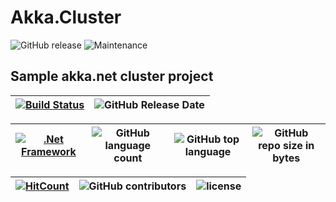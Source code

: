 # Akka.Cluster 
![GitHub release](https://img.shields.io/github/release/ajeetx/akka.cluster.svg?style=for-the-badge) ![Maintenance](https://img.shields.io/maintenance/yes/2018.svg?style=for-the-badge)

## Sample akka.net cluster project

[![Build Status](https://travis-ci.org/AJEETX/Akka.Cluster.svg?branch=master)](https://travis-ci.org/AJEETX/Akka.Cluster) |![GitHub Release Date](https://img.shields.io/github/release-date/ajeetx/akka.cluster.svg)|
| --- | --- |

[![.Net Framework](https://img.shields.io/badge/DotNet-2.0-blue.svg?style=plastic)](https://www.microsoft.com/en-au/download/details.aspx?id=1639) | ![GitHub language count](https://img.shields.io/github/languages/count/ajeetx/akka.cluster.svg) | ![GitHub top language](https://img.shields.io/github/languages/top/ajeetx/akka.cluster.svg) |![GitHub repo size in bytes](https://img.shields.io/github/repo-size/ajeetx/akka.cluster.svg) 
| ---          | ---        | ---      | ---        | 


[![HitCount](http://hits.dwyl.io/ajeetx/akka.cluster/projects/1.svg)](http://hits.dwyl.io/ajeetx/akka.cluster/projects/1) | ![GitHub contributors](https://img.shields.io/github/contributors/ajeetx/akka.cluster.svg?style=plastic)|![license](https://img.shields.io/github/license/ajeetx/akka.cluster.svg?style=plastic)|
 | --- | --- | ---|